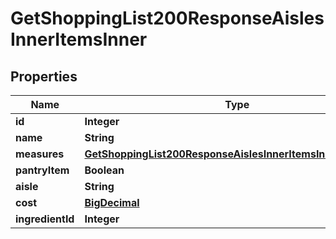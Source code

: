 

# GetShoppingList200ResponseAislesInnerItemsInner

## Properties

Name | Type | Description | Notes
------------ | ------------- | ------------- | -------------
**id** | **Integer** |  | 
**name** | **String** |  | 
**measures** | [**GetShoppingList200ResponseAislesInnerItemsInnerMeasures**](GetShoppingList200ResponseAislesInnerItemsInnerMeasures.md) |  |  [optional]
**pantryItem** | **Boolean** |  | 
**aisle** | **String** |  | 
**cost** | [**BigDecimal**](BigDecimal.md) |  | 
**ingredientId** | **Integer** |  | 




